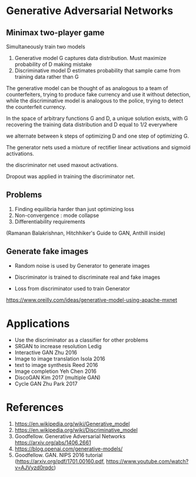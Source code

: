 
# Generative Adversarial Networks 

## Minimax two-player game

Simultaneously train two models
1. Generative model G captures data distribution.  Must maximize probability of D making mistake
2. Discriminative model D estimates probability that sample came from training data rather than G 

The generative model can be thought of as analogous to a team of counterfeiters, trying to produce fake currency and use it without detection, while the discriminative model is analogous to the police, trying to detect the counterfeit currency.

In the space of arbitrary functions G and D, a unique solution exists, with G recovering the training data distribution and D equal to 1/2 everywhere

we alternate between k steps of optimizing D and one step of optimizing G.

The generator nets used a mixture of rectifier linear activations and sigmoid activations.  

the discriminator net used maxout activations. 

Dropout was applied in training the discriminator net.

## Problems

1. Finding equilibria harder than just optimizing loss
2. Non-convergence : mode collapse
3. Differentiability requirements

(Ramanan Balakrishnan, Hitchhiker's Guide to GAN, Anthill inside)

## Generate fake images

* Random noise is used by Generator to generate images
* Discriminator is trained to discriminate real and fake images

* Loss from discriminator used to train Generator

https://www.oreilly.com/ideas/generative-model-using-apache-mxnet

# Applications

* Use the discriminator as a classifier for other problems
* SRGAN to increase resolution Ledig
* Interactive GAN Zhu 2016
* Image to image translation Isola 2016
* text to image synthesis Reed 2016
* Image completion Yeh Chen 2016
* DiscoGAN Kim 2017 (multiple GAN)
* Cycle GAN Zhu Park 2017

# References
1. https://en.wikipedia.org/wiki/Generative_model
2. https://en.wikipedia.org/wiki/Discriminative_model
3. Goodfellow. Generative Adversarial Networks https://arxiv.org/abs/1406.2661
4. https://blog.openai.com/generative-models/
5. Goodfellow. GAN.  NIPS 2016 tutorial (https://arxiv.org/pdf/1701.00160.pdf, https://www.youtube.com/watch?v=AJVyzd0rqdc)
